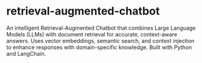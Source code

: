 # retrieval-augmented-chatbot
An intelligent Retrieval-Augmented Chatbot that combines Large Language Models (LLMs) with document retrieval for accurate, context-aware answers. Uses vector embeddings, semantic search, and context injection to enhance responses with domain-specific knowledge. Built with Python and LangChain.
